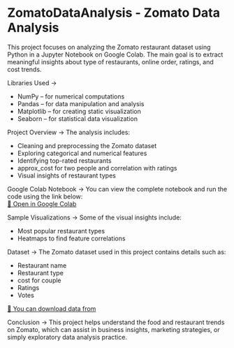# ZomatoDataAnalysis - Zomato Data Analysis

This project focuses on analyzing the Zomato restaurant dataset using Python in a Jupyter Notebook on Google Colab. The main goal is to extract meaningful insights about type of restaurants, online order, ratings, and cost trends.

Libraries Used ->

- NumPy – for numerical computations  
- Pandas – for data manipulation and analysis  
- Matplotlib – for creating static visualization  
- Seaborn – for statistical data visualization 


Project Overview -> The analysis includes:

- Cleaning and preprocessing the Zomato dataset  
- Exploring categorical and numerical features  
- Identifying top-rated restaurants
- approx_cost for two people and correlation with ratings  
- Visual insights of restaurant types  


Google Colab Notebook -> You can view the complete notebook and run the code using the link below:  
[🔗 Open in Google Colab](https://colab.research.google.com/drive/1xSGy8LrFcidSQXtqDFFwhHjGjIe3PBF8?usp=sharing)


Sample Visualizations -> Some of the visual insights include:

- Most popular restaurant types     
- Heatmaps to find feature correlations  


Dataset -> The Zomato dataset used in this project contains details such as:

- Restaurant name    
- Restaurant type  
- cost for couple  
- Ratings  
- Votes

[🔗 You can download data from ](https://www.kaggle.com/datasets/rajeshrampure/zomato-dataset)

Conclusion -> This project helps understand the food and restaurant trends on Zomato, which can assist in business insights, marketing strategies, or simply exploratory data analysis practice.
